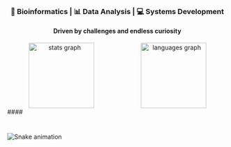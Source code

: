 <h3 align="center">
  🧬 Bioinformatics | 📊 Data Analysis | 💻 Systems Development
</h3>

<h4 align="center">
  Driven by challenges and endless curiosity
</h4>


####
<div align="center" style="display: flex; flex-wrap: wrap; justify-content: center; gap: 10px;">
  <img src="https://github-readme-stats.vercel.app/api?username=alessandragr&hide_title=false&hide_rank=false&show_icons=true&include_all_commits=true&count_private=true&disable_animations=false&theme=transparent&locale=en&hide_border=false" height="150" alt="stats graph" style="flex: 1 1 45%; max-width: 100%;" />
  <img src="https://github-readme-stats.vercel.app/api/top-langs?username=alessandragr&locale=en&hide_title=false&layout=compact&card_width=320&langs_count=5&theme=transparent&hide_border=false" height="150" alt="languages graph" style="flex: 1 1 45%; max-width: 100%;" />
</div>
####

###

<br clear="both">

<img src="https://raw.githubusercontent.com/alessandragr/alessandragr/output/snake.svg" alt="Snake animation" />

###
